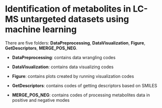 <h1>Identification of metabolites in LC-MS untargeted datasets using machine learning</h1>

There are five folders: <strong>DataPreprocessing</strong>, <strong>DataVisualization</strong>, <strong>Figure</strong>, <strong>GetDescriptors</strong>, <strong>MERGE_POS_NEG</strong>.

* <strong>DataPreprocessing</strong>: contains data wrangling codes

* <strong>DataVisualization</strong>: contains data visualizing codes

* <strong>Figure</strong>: contains plots created by running visualization codes

* <strong>GetDescriptors</strong>: contains codes of getting descriptors based on SMILES

* <strong>MERGE_POS_NEG</strong>: contains codes of processing metabolites data in positive and negative modes
